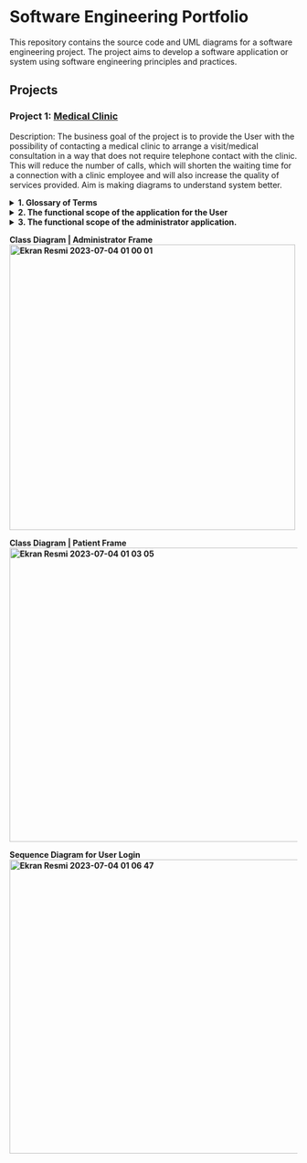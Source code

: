 # Software Engineering Portfolio
This repository contains the source code and UML diagrams for a software engineering project. The project aims to develop a software application or system using software engineering principles and practices.

## Projects 

### Project 1: [Medical Clinic](https://github.com/xkyleann/Java_Portfolio/tree/main/OOP_Physics)
Description: The business goal of the project is to provide the User with the possibility of contacting a medical clinic to arrange a visit/medical consultation in a way that does not require telephone contact with the clinic. This will reduce the number of calls, which will shorten the waiting time for a connection with a clinic employee and will also increase the quality of services provided. Aim is making diagrams to understand system better.
<details>
<summary><b>1. Glossary of Terms </b></summary>
<table>
  <tr>
    <th> Concept</th>
    <th> Description </th>
  </tr>
  <tr>
    <td>User</td>
    <td>A customer with a profile in the application.</td>
  </tr>
   <tr>
    <td>Receptionist</td>
    <td>The person responsible for handling the application on the Administrator's side.</td>
  </tr>
   <tr>
    <td>Administrator</td>
    <td>The entity that owns the application.</td>
  </tr>
  <tr>
    <td>Chat</td>
    <td>Functionality for electronic communication between the User and the Administrator.</td>
  </tr>
   <tr>
    <td>Ticket</td>
    <td>Commissioned task to be performed for the Registrar.</td>
  </tr>
</table>
</details>

<details>
<summary><b>2. The functional scope of the application for the User </b></summary>
<summary>The solution assumes the provision of a mobile application. The application will be available for Android and iOS, in the versions currently supported by the Google Play and AppStore distribution platforms. After installing the application, the user is registered by providing: </summary>
<ul>
  <li>first name, last name,</li>
  <li>phone number,</li>
  <li>password (repeated).</li>
</ul>
<summary> Registration requires confirmation of the email address by sending an authorization code to the indicated address. The user is finally registered by entering the correct code from the email received. Login is done using an email address and password. After logging in to which, the user will be able to contact a Receptionist via the "Chat" functionality in order to arrange a visit/consultation without having to contact the clinic by phone. In case of forgetting the password, the User may request a new password using the “I forgot my password”.</summary>
<p>
  <summary><b>2.1 User Profile </b></summary>
</p>
<summary> The user's profile shows his name, surname, ID/PESEL number, contact details such as telephone number and e-mail address, the preferred form of contact and the ability to change the password. You can also add a profile picture. </summary>
 <p><summary><b> 2.2 Menu tab </b></summary></p>
   <summary>The menu of the User app also includes sections such as: </summary>
   <ul>
  <li>How it's working? - it contains the most frequently asked questions about the application along with the answers to them,</li>
  <li>Contact - contains the Administrator's contact details (telephone number, e-mail address)</li>
  <li>Settings - includes access to the "Delete account" tab (where the User can delete an account created in the application), "About the application" (application software version and
number), and links to the Regulations and the Administrator's Privacy Policy.</li>
</ul>
</details>


<details>
<summary><b>3. The functional scope of the administrator application. </b></summary>
<summary> The solution assumes making the administration application available as a Web application. The application can be used by persons - receptionists who register themselves in advance and the system administrator activates their accounts.</summary>
 
  <p><summary><b> 3.1 Authentication model </b></summary></p>
  <summary> Logging in - the process of authentication and authorisation of the Receptionist, consisting in providing the Registrar's ID and authentication password to gain access to use the Application.
Password reminder - functionality that allows you to set a new password for the application in case of its loss </summary>

 <p><summary><b> 3.2 Request list </b></summary></p>
   <summary> After logging in, the Registrar has access to the list of conversations with the Users. The list can be filtered by the following status: </summary>
      <ul>
    <li>Active - a list of notifications not assigned to any Registrar and taken by all Registrars.</li>
    <li>Mine - a list of notifications taken by the logged in Registrar.</li>
    <li>Taken - a list of requests taken by all Receptionists.</li>
    <li>Not picked up - list of requests waiting to be picked up (not assigned to any Registrar).</li>
    </ul>
     <summary>After selecting a single conversation (clicking on a conversation in the list), the current conversation content with the Patient will be displayed in the right part of the screen in the form of a "chat", where the Receptionist can read messages from the Patient and write messages to the Patient himself.</summary>

  <p><summary><b> 3.2 Assigning Tickets </b></summary></p>
    <summary> After selecting the notification, the ticket is automatically assigned to the Receptionist and given the ability to manage it in the menu. If another Receptionist selects an application and then writes a message to the Patient, this will result in assigning the Application to a given Receptionist. </summary>
  
  <p><summary><b> 3.3 Closing a ticket </b></summary></p>
    <summary> The Receptionist conducting the conversation with the Patient, after completing the activities related to the user’s request, may close the ticket by clicking on the “Close” button. In the view of the User's mobile application, a fragment of the conversation will be graphically separated from other messages. </summary>
</details>

 <p><summary><b>  Class Diagram | Administrator Frame </summary>
<img width="500" alt="Ekran Resmi 2023-07-04 01 00 01" src="https://github.com/xkyleann/Software_Engineering/assets/128597547/f35ee24d-6d08-4df6-aaf9-1d458c3b104a">

<p><summary><b>  Class Diagram | Patient Frame </summary>
<img width="515" alt="Ekran Resmi 2023-07-04 01 03 05" src="https://github.com/xkyleann/Software_Engineering/assets/128597547/3d5fe9eb-4583-4aec-bb7a-3059f06f5ac8">


<p><summary><b> Sequence Diagram for User Login </summary>
<img width="515" alt="Ekran Resmi 2023-07-04 01 06 47" src="https://github.com/xkyleann/Software_Engineering/assets/128597547/d631a200-ad70-4d6f-80e2-6bb807655a83">

